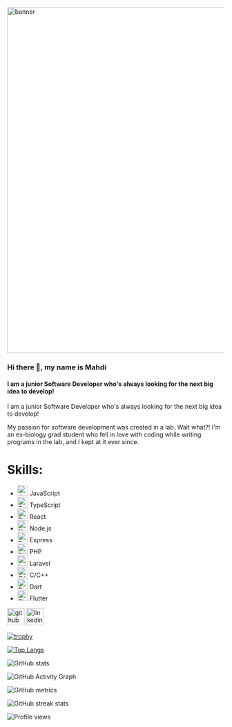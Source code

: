 <img src="https://i.ibb.co/KwKwJWX/github-readme-banner.png" alt="banner" height="auto" width="800">

### Hi there 👋, my name is Mahdi
#### I am a junior Software Developer who's always looking for the next big idea to develop!

I am a junior Software Developer who's always looking for the next big idea to develop!

My passion for software development was created in a lab. Wait what?!
I'm an ex-biology grad student who fell in love with coding while writing programs in the lab, and I kept at it ever since.

# Skills:

- <img src="https://upload.wikimedia.org/wikipedia/commons/6/6a/JavaScript-logo.png" alt="JavaScript" width='24' height='24'> JavaScript
- <img src="https://upload.wikimedia.org/wikipedia/commons/4/4c/Typescript_logo_2020.svg" alt="TypeScript" width="24" height="24"> TypeScript
- <img src="https://upload.wikimedia.org/wikipedia/commons/a/a7/React-icon.svg" alt="React" width="24" height="24"> React
- <img src="https://upload.wikimedia.org/wikipedia/commons/d/d9/Node.js_logo.svg" alt="Node.js" width="24" height="24"> Node.js
- <img src="https://miro.medium.com/v2/resize:fit:1400/format:webp/1*XP-mZOrIqX7OsFInN2ngRQ.png" alt="Express" width="auto" height="24"> Express
- <img src="https://upload.wikimedia.org/wikipedia/commons/2/27/PHP-logo.svg" alt="PHP" width="auto" height="24"> PHP
- <img src="https://upload.wikimedia.org/wikipedia/commons/9/9a/Laravel.svg" alt="Laravel" width="24" height="24"> Laravel
- <img src="https://upload.wikimedia.org/wikipedia/commons/1/19/C_Logo.png" alt="C/C++" width="24" height="24"> C/C++
- <img src="https://upload.wikimedia.org/wikipedia/commons/a/a2/Dart_programming_language_logo_icon.svg" alt="Dart" width="24" height="24"> Dart
- <img src="https://upload.wikimedia.org/wikipedia/commons/4/44/Google-flutter-logo.svg" alt="Flutter" width="auto" height="24"> Flutter



[<img src='https://cdn.jsdelivr.net/npm/simple-icons@3.0.1/icons/github.svg' alt='github' height='40'>](https://github.com/mahdi-dbouk)  [<img src='https://cdn.jsdelivr.net/npm/simple-icons@3.0.1/icons/linkedin.svg' alt='linkedin' height='40'>](https://www.linkedin.com/in/https://www.linkedin.com/in/mahdi-dbouk-56a316179//)  

[![trophy](https://github-profile-trophy.vercel.app/?username=mahdi-dbouk)](https://github.com/ryo-ma/github-profile-trophy)

[![Top Langs](https://github-readme-stats.vercel.app/api/top-langs/?username=mahdi-dbouk)](https://github.com/anuraghazra/github-readme-stats)

![GitHub stats](https://github-readme-stats.vercel.app/api?username=mahdi-dbouk&show_icons=true)  

![GitHub Activity Graph](https://activity-graph.herokuapp.com/graph?username=mahdi-dbouk)  

![GitHub metrics](https://metrics.lecoq.io/mahdi-dbouk)  

![GitHub streak stats](https://streak-stats.demolab.com/?user=mahdi-dbouk)  

![Profile views](https://gpvc.arturio.dev/mahdi-dbouk)  

